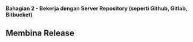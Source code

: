 #### Bahagian 2 - Bekerja dengan Server Repository (seperti Github, Gitlab, Bitbucket)

## Membina Release